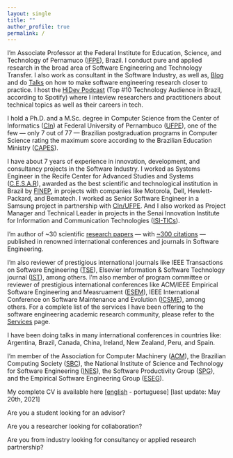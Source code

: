 ```yaml
---
layout: single
title: ""
author_profile: true
permalink: /
---
```


I’m Associate Professor at the Federal Institute for Education, Science, and Technology of Pernamuco (<a href="https://portal.ifpe.edu.br/campus/paulista" target="_blank">IFPE</a>), Brazil. I conduct pure and applied research in the broad area of Software Engineering and Technology Transfer. I also work as consultant in the Software Industry, as well as, <a href="http://brunocartaxo.com/blog/" target="_blank">Blog</a> and do <a href="http://brunocartaxo.com/talks/" target="_blank">Talks</a> on how to make software engineering research closer to practice. I host the <a href="http://brunocartaxo.com/hidev-podcast/" target="_blank">HiDev Podcast</a> (Top #10 Technology Audience in Brazil, according to Spotify) where I inteview researchers and practitioners about technical topics as well as their careers in tech.

I hold a Ph.D. and a M.Sc. degree in Computer Science from the Center of Informatics (<a href="https://portal.cin.ufpe.br/" target="_blank">CIn</a>) at Federal University of Pernambuco (<a href="https://www.ufpe.br/" target="_blank">UFPE</a>), one of the few —  only 7 out of 77 — Brazilian postgraduation programs in Computer Science rating the maximum score according to the Brazilian Education Ministry (<a href="http://www.capes.gov.br/" target="_blank">CAPES</a>).

I have about 7 years of experience in innovation, development, and consultancy projects in the Software Industry. I worked as Systems Engineer in the Recife Center for Advanced Studies and Systems (<a href="http://english.cesar.org.br/" target="_blank">C.E.S.A.R</a>), awarded as the best scientific and technological institution in Brazil by <a href="http://www.finep.gov.br/" target="_blank">FINEP</a>, in projects with companies like Motorola, Dell, Hewlett-Packard, and Bematech. I worked as Senior Software Engineer in a Samsung project in partnership with <a href="https://portal.cin.ufpe.br/" target="_blank">CIn/UFPE</a>. And I also worked as Project Manager and Technical Leader in projects in the Senai Innovation Institute for Information and Communication Technologies (<a href="https://isitics.com/" target="_blank">ISI-TICs</a>).

I’m author of ~30 scientific <a href="http://brunocartaxo.com/publications" target="_blank">research papers</a> — with <a href="https://scholar.google.com/citations?user=vhU9_aEAAAAJ&hl=en&oi=ao" target="_blank">~300 citations</a> — published in renowned international conferences and journals in Software Engineering.

I’m also reviewer of prestigious international journals like IEEE Transactions on Software Engineering (<a href="https://ieeexplore.ieee.org/xpl/RecentIssue.jsp?punumber=32" target="_blank">TSE</a>), Elsevier Information & Software Technology journal (<a href="https://www.journals.elsevier.com/information-and-software-technology" target="_blank">IST</a>), among others. I’m also member of program committee or reviewer of prestigious international conferences like ACM/IEEE Empirical Software Engineering and Measruament (<a href="http://www.esem-conferences.org/" target="_blank">ESEM</a>), IEEE International Conference on Software Maintenance and Evolution (<a href="https://cyprusconferences.org/icsme2022/program-committee-of-the-technical-track/" target="_blank">ICSME</a>), among others. For a complete list of the services I have been offering to the software engineering academic research community, please refer to the <a href="http://brunocartaxo.com/academic-services/" target="_blank">Services</a> page.

I have been doing talks in many international conferences in countries like: Argentina, Brazil, Canada, China, Ireland, New Zealand, Peru, and Spain.

I’m member of the Association for Computer Machinery (<a href="https://www.acm.org/" target="_blank">ACM</a>), the Brazilian Computing Society (<a href="http://www.sbc.org.br/" target="_blank">SBC</a>), the National Institute of Science and Technology for Software Engineering (<a href="https://ines.org.br/" target="_blank">INES</a>), the Software Productivity Group (<a href="http://twiki.cin.ufpe.br/twiki/bin/view/SPG" target="_blank">SPG</a>), and the Empirical Software Engineering Group (<a href="https://eseg.cin.ufpe.br/" target="_blank">ESEG</a>).

My complete CV is available here \[<a href="https://drive.google.com/file/d/1QPJbE6ADbdDako3BGI6w6gocNQrYdZqx/view?usp=sharing" target="_blank">english</a> - portuguese\] [last update: May 20th, 2021]

Are you a student looking for an advisor?

Are you a researcher looking for collaboration?

Are you from industry looking for consultancy or applied research partnership?
